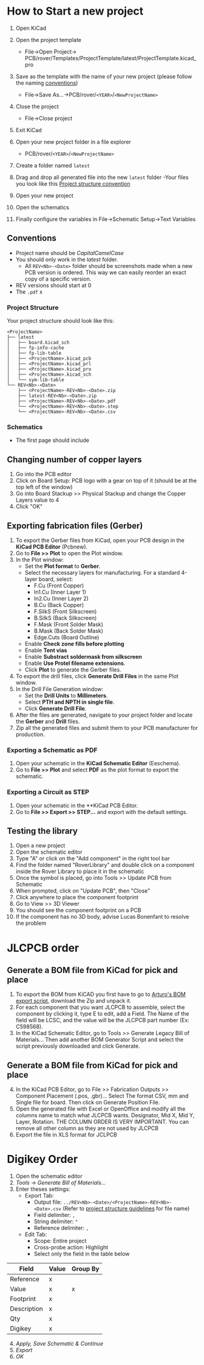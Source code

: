 # How to Start a new project

1. Open KiCad
2. Open the project template
   - File->Open Project-> PCB/rover/Templates/ProjectTemplate/latest/ProjectTemplate.kicad_pro
3. Save as the template with the name of your new project (please follow the naming [conventions](KiCad%20Project%20Guidelines.md#Conventions))
   - File->Save As...->PCB/rover/`<YEAR>`/`<NewProjectName>`
4. Close the project
   - File->Close project
5. Exit KiCad
6. Open your new project folder in a file explorer
   - PCB/rover/`<YEAR>`/`<NewProjectName>`
7. Create a folder named `latest`
8. Drag and drop all generated file into the new `latest` folder
   -Your files you look like this [Project structure convention](KiCad%20Project%20Guidelines.md#Project%20Structure)

9. Open your new project
10. Open the schematics
11. Finally configure the variables in File->Schematic Setup->Text Variables

## Conventions

- Project name should be _CapitalCamelCase_
- You should only work in the _latest_ folder.
  - All `REV<Nb>-<Date>` folder should be screenshots made when a new PCB version is ordered. This way we can easily reorder an exact copy of a specific version.
- REV versions should start at 0
- The `.pdf` x

### Project Structure

Your project structure should look like this:

```
<ProjectName>
├── latest
│   ├── board.kicad_sch
│   ├── fp-info-cache
│   ├── fp-lib-table
│   ├── <ProjectName>.kicad_pcb
│   ├── <ProjectName>.kicad_prl
│   ├── <ProjectName>.kicad_pro
│   ├── <ProjectName>.kicad_sch
│   └── sym-lib-table
└── REV<Nb>-<Date>
    ├── <ProjectName>-REV<Nb>-<Date>.zip
    ├── latest-REV<Nb>-<Date>.zip
    ├── <ProjectName>-REV<Nb>-<Date>.pdf
    └── <ProjectName>-REV<Nb>-<Date>.step
    └── <ProjectName>-REV<Nb>-<Date>.csv
```

### Schematics

- The first page should include

## Changing number of copper layers

1. Go into the PCB editor
2. Click on Board Setup: PCB logo with a gear on top of it (should be at the top left of the window)
3. Go into Board Stackup >> Physical Stackup and change the Copper Layers value to 4
4. Click "OK"

## Exporting fabrication files (Gerber)

1. To export the Gerber files from KiCad, open your PCB design in the **KiCad PCB Editor** (Pcbnew).
2. Go to **File >> Plot** to open the Plot window.
3. In the Plot window:
   - Set the **Plot format** to **Gerber**.
   - Select the necessary layers for manufacturing. For a standard 4-layer board, select:
     - F.Cu (Front Copper)
     - In1.Cu (Inner Layer 1)
     - In2.Cu (Inner Layer 2)
     - B.Cu (Back Copper)
     - F.SilkS (Front Silkscreen)
     - B.SilkS (Back Silkscreen)
     - F.Mask (Front Solder Mask)
     - B.Mask (Back Solder Mask)
     - Edge.Cuts (Board Outline)
   -  Enable **Check zone fills before plotting**
   -  Enable **Tent vias**
   -  Enable **Substract soldermask from silkscreen**
   - Enable **Use Protel filename extensions**.
   - Click **Plot** to generate the Gerber files.
4. To export the drill files, click **Generate Drill Files** in the same Plot window.
5. In the Drill File Generation window:
   - Set the **Drill Units** to **Millimeters**.
   - Select **PTH and NPTH in single file**.
   - Click **Generate Drill File**.
6. After the files are generated, navigate to your project folder and locate the **Gerber** and **Drill** files.
7. Zip all the generated files and submit them to your PCB manufacturer for production.

### Exporting a Schematic as PDF

1. Open your schematic in the **KiCad Schematic Editor** (Eeschema).
2. Go to **File >> Plot** and select **PDF** as the plot format to export the schematic.

### Exporting a Circuit as STEP

1. Open your schematic in the \*\*KiCad PCB Editor.
2. Go to **File >> Export >> STEP...** and export with the default settings.

## Testing the library

1. Open a new project
2. Open the schematic editor
3. Type "A" or click on the "Add component" in the right tool bar
4. Find the folder named "RoverLibrary" and double click on a component inside the Rover Library to place it in the schematic
5. Once the symbol is placed, go into Tools >> Update PCB from Schematic
6. When prompted, click on "Update PCB", then "Close"
7. Click anywhere to place the component footprint
8. Go to View >> 3D Viewer
9. You should see the component footprint on a PCB
10. If the component has no 3D body, advise Lucas Bonenfant to resolve the problem

# JLCPCB order

## Generate a BOM file from KiCad for pick and place

1. To export the BOM from KiCAD you first have to go to [Arturo's BOM export script](https://gist.github.com/arturo182/a8c4a4b96907cfccf616a1edb59d0389), download the Zip and unpack it.
2. For each component that you want JLCPCB to assemble, select the component by clicking it, type E to edit, add a Field. The Name of the field will be LCSC, and the value will be the JLCPCB part number (Ex: C598568).
3. In the KiCad Schematic Editor, go to Tools >> Generate Legacy Bill of Materials... Then add another BOM Generator Script and select the script previously downloaded and click Generate.

## Generate a BOM file from KiCad for pick and place

4. In the KiCad PCB Editor, go to File >> Fabrication Outputs >> Component Placement (.pos, .gbr)... Select The format CSV, mm and Single file for board. Then click on Generate Position File.
5. Open the generated file with Excel or OpenOffice and modify all the columns name to match what JLCPCB wants. Designator, Mid X, Mid Y, Layer, Rotation. THE COLUMN ORDER IS VERY IMPORTANT. You can remove all other column as they are not used by JLCPCB
6. Export the file in XLS format for JCLPCB
# Digikey Order

1. Open the schematic editor
2. *Tools -> Generate Bill of Materials...*
3. Enter theses settings:
	- Export Tab:
		- Output file: `../REV<Nb>-<Date>/<ProjectName>-REV<Nb>-<Date>.csv` (Refer to [project structure guidelines](KiCad%20Project%20Guidelines.md#Project%20Structure) for file name) 
		- Field delimiter: `,`
		- String delimiter: `"`
		- Reference delimiter: `,`
	- Edit Tab: 
		- Scope: Entire project
		- Cross-probe action: Highlight
		- Select only the field in the table below 

| Field       | Value | Group By |
| ----------- | ----- | -------- |
| Reference   | x     |          |
| Value       | x     | x        |
| Footprint   | x     |          |
| Description | x     |          |
| Qty         | x     |          |
| Digikey     | x     |          |
4. *Apply, Save Schematic & Continue*
5. *Export*
6. *OK*